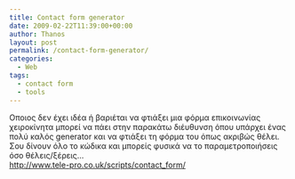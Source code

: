 ```yaml
---
title: Contact form generator
date: 2009-02-22T11:39:00+00:00
author: Thanos
layout: post
permalink: /contact-form-generator/
categories:
  - Web
tags:
  - contact form
  - tools
---
```

Οποιος δεν έχει ιδέα ή βαριέται να φτιάξει μια φόρμα επικοινωνίας χειροκίνητα μπορεί να πάει στην παρακάτω διέυθυνση όπου υπάρχει ένας πολύ καλός generator και να φτιάξει τη φόρμα του όπως ακριβώς θέλει.  
Σου δίνουν όλο το κώδικα και μπορείς φυσικά να το παραμετροποιήσεις όσο θέλεις/ξέρεις…  
http://www.tele-pro.co.uk/scripts/contact_form/